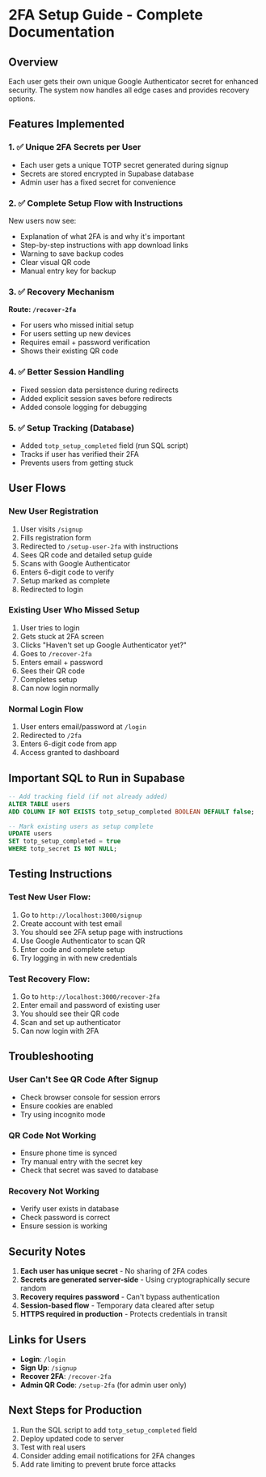 # 2FA Setup Guide - Complete Documentation

## Overview
Each user gets their own unique Google Authenticator secret for enhanced security. The system now handles all edge cases and provides recovery options.

## Features Implemented

### 1. ✅ Unique 2FA Secrets per User
- Each user gets a unique TOTP secret generated during signup
- Secrets are stored encrypted in Supabase database
- Admin user has a fixed secret for convenience

### 2. ✅ Complete Setup Flow with Instructions
New users now see:
- Explanation of what 2FA is and why it's important
- Step-by-step instructions with app download links
- Warning to save backup codes
- Clear visual QR code
- Manual entry key for backup

### 3. ✅ Recovery Mechanism
**Route: `/recover-2fa`**
- For users who missed initial setup
- For users setting up new devices
- Requires email + password verification
- Shows their existing QR code

### 4. ✅ Better Session Handling
- Fixed session data persistence during redirects
- Added explicit session saves before redirects
- Added console logging for debugging

### 5. ✅ Setup Tracking (Database)
- Added `totp_setup_completed` field (run SQL script)
- Tracks if user has verified their 2FA
- Prevents users from getting stuck

## User Flows

### New User Registration
1. User visits `/signup`
2. Fills registration form
3. Redirected to `/setup-user-2fa` with instructions
4. Sees QR code and detailed setup guide
5. Scans with Google Authenticator
6. Enters 6-digit code to verify
7. Setup marked as complete
8. Redirected to login

### Existing User Who Missed Setup
1. User tries to login
2. Gets stuck at 2FA screen
3. Clicks "Haven't set up Google Authenticator yet?"
4. Goes to `/recover-2fa`
5. Enters email + password
6. Sees their QR code
7. Completes setup
8. Can now login normally

### Normal Login Flow
1. User enters email/password at `/login`
2. Redirected to `/2fa`
3. Enters 6-digit code from app
4. Access granted to dashboard

## Important SQL to Run in Supabase

```sql
-- Add tracking field (if not already added)
ALTER TABLE users 
ADD COLUMN IF NOT EXISTS totp_setup_completed BOOLEAN DEFAULT false;

-- Mark existing users as setup complete
UPDATE users 
SET totp_setup_completed = true 
WHERE totp_secret IS NOT NULL;
```

## Testing Instructions

### Test New User Flow:
1. Go to `http://localhost:3000/signup`
2. Create account with test email
3. You should see 2FA setup page with instructions
4. Use Google Authenticator to scan QR
5. Enter code and complete setup
6. Try logging in with new credentials

### Test Recovery Flow:
1. Go to `http://localhost:3000/recover-2fa`
2. Enter email and password of existing user
3. You should see their QR code
4. Scan and set up authenticator
5. Can now login with 2FA

## Troubleshooting

### User Can't See QR Code After Signup
- Check browser console for session errors
- Ensure cookies are enabled
- Try using incognito mode

### QR Code Not Working
- Ensure phone time is synced
- Try manual entry with the secret key
- Check that secret was saved to database

### Recovery Not Working
- Verify user exists in database
- Check password is correct
- Ensure session is working

## Security Notes

1. **Each user has unique secret** - No sharing of 2FA codes
2. **Secrets are generated server-side** - Using cryptographically secure random
3. **Recovery requires password** - Can't bypass authentication
4. **Session-based flow** - Temporary data cleared after setup
5. **HTTPS required in production** - Protects credentials in transit

## Links for Users

- **Login**: `/login`
- **Sign Up**: `/signup`  
- **Recover 2FA**: `/recover-2fa`
- **Admin QR Code**: `/setup-2fa` (for admin user only)

## Next Steps for Production

1. Run the SQL script to add `totp_setup_completed` field
2. Deploy updated code to server
3. Test with real users
4. Consider adding email notifications for 2FA changes
5. Add rate limiting to prevent brute force attacks